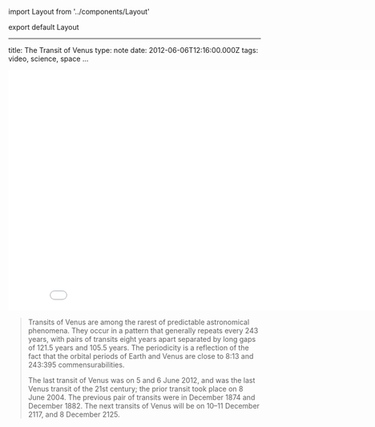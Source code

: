 import Layout from '../components/Layout'

export default Layout

---

title: The Transit of Venus
type: note
date: 2012-06-06T12:16:00.000Z
tags: video, science, space
...

<iframe width="853" height="480" src="//www.youtube.com/embed/4Z9rM8ChTjY" frameborder="0" allowfullscreen></iframe>

> Transits of Venus are among the rarest of predictable astronomical phenomena.
> They occur in a pattern that generally repeats every 243 years, with pairs of
> transits eight years apart separated by long gaps of 121.5 years and 105.5
> years. The periodicity is a reflection of the fact that the orbital periods of
> Earth and Venus are close to 8:13 and 243:395 commensurabilities.
>
> The last transit of Venus was on 5 and 6 June 2012, and was the last Venus
> transit of the 21st century; the prior transit took place on 8 June 2004. The
> previous pair of transits were in December 1874 and December 1882. The next
> transits of Venus will be on 10–11 December 2117, and 8 December 2125.

[0]: https://en.wikipedia.org/wiki/Transit_of_Venus
